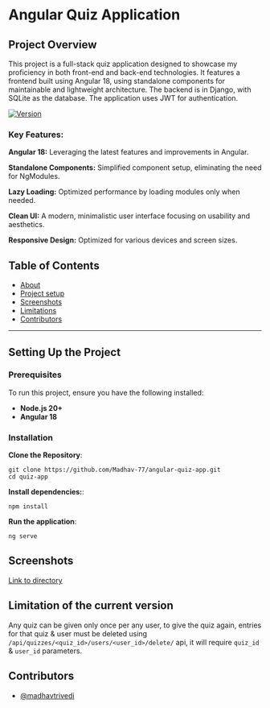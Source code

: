 # Angular Quiz Application

## Project Overview

This project is a full-stack quiz application designed to showcase my proficiency in both front-end and back-end technologies. It features a frontend built using Angular 18, using standalone components for maintainable and lightweight architecture. The backend is in Django, with SQLite as the database. The application uses JWT for authentication.

[![Version](https://img.shields.io/badge/version-1.0.0.alpha.1-blue.svg)](https://semver.org)

### Key Features:
**Angular 18:** Leveraging the latest features and improvements in Angular.

**Standalone Components:** Simplified component setup, eliminating the need for NgModules.

**Lazy Loading:** Optimized performance by loading modules only when needed.

**Clean UI:** A modern, minimalistic user interface focusing on usability and aesthetics.

**Responsive Design:**
Optimized for various devices and screen sizes.

## Table of Contents
- [About](#project-overview)
- [Project setup](#setting-up-the-project)
- [Screenshots](#screenshots)
- [Limitations](#limitation-of-the-current-version)
- [Contributors](#contributors)

---

## Setting Up the Project

### Prerequisites
To run this project, ensure you have the following installed:
- **Node.js 20+**
- **Angular 18**

### Installation
**Clone the Repository**:

    git clone https://github.com/Madhav-77/angular-quiz-app.git
    cd quiz-app
    
**Install dependencies:**:
    
    npm install

**Run the application**:

    ng serve

## Screenshots

[Link to directory](https://github.com/Madhav-77/angular-quiz-app/tree/main/quiz-app/app-screenshots)

## Limitation of the current version
Any quiz can be given only once per any user, to give the quiz again, entries for that quiz & user must be deleted using ```/api/quizzes/<quiz_id>/users/<user_id>/delete/``` api, it will require ```quiz_id``` & ```user_id``` parameters.

## Contributors

- [@madhavtrivedi](https://www.madhavtrivedi.com/)